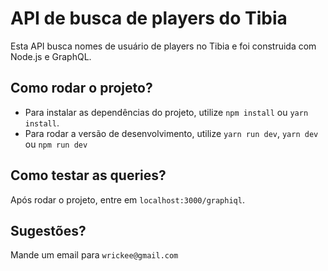 # API de busca de players do Tibia

Esta API busca nomes de usuário de players no Tibia e foi construida com Node.js e GraphQL.

## Como rodar o projeto?
- Para instalar as dependências do projeto, utilize `npm install` ou `yarn install`.
- Para rodar a versão de desenvolvimento, utilize `yarn run dev`, `yarn dev` ou `npm run dev`

## Como testar as queries?
Após rodar o projeto, entre em `localhost:3000/graphiql`.

## Sugestões?
Mande um email para
`wrickee@gmail.com`
